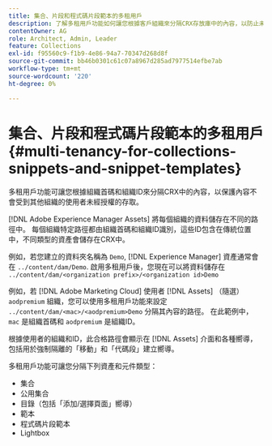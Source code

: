 ```yaml
---
title: 集合、片段和程式碼片段範本的多租用戶
description: 了解多租用戶功能如何讓您根據客戶組織來分隔CRX存放庫中的內容，以防止未經授權的存取。
contentOwner: AG
role: Architect, Admin, Leader
feature: Collections
exl-id: f95560c9-f1b9-4e86-94a7-70347d268d8f
source-git-commit: bb46b0301c61c07a8967d285ad7977514efbe7ab
workflow-type: tm+mt
source-wordcount: '220'
ht-degree: 0%

---
```


# 集合、片段和程式碼片段範本的多租用戶 {#multi-tenancy-for-collections-snippets-and-snippet-templates}

多租用戶功能可讓您根據組織首碼和組織ID來分隔CRX中的內容，以保護內容不會受到其他組織的使用者未經授權的存取。

[!DNL Adobe Experience Manager Assets] 將每個組織的資料儲存在不同的路徑中。 每個組織特定路徑都由組織首碼和組織ID識別，這些ID包含在傳統位置中，不同類型的資產會儲存在CRX中。

例如，若您建立的資料夾名稱為 `Demo`, [!DNL Experience Manager] 資產通常會在 `../content/dam/Demo`. 啟用多租用戶後，您現在可以將資料儲存在 `../content/dam/<organization prefix>/<organization id>Demo`

例如，若 [!DNL Adobe Marketing Cloud] 使用者 [!DNL Assets] （隨選） `aodpremium` 組織，您可以使用多租用戶功能來設定 `../content/dam/<mac>/<aodpremium>Demo` 分隔其內容的路徑。 在此範例中， `mac` 是組織首碼和 `aodpremium` 是組織ID。

根據使用者的組織和ID，此合格路徑會顯示在 [!DNL Assets] 介面和各種嚮導，包括用於強制隔離的「移動」和「代碼段」建立嚮導。

多租用戶功能可讓您分隔下列資產和元件類型：

* 集合
* 公用集合
* 目錄（包括「添加/選擇頁面」嚮導）
* 範本
* 程式碼片段範本
* Lightbox
